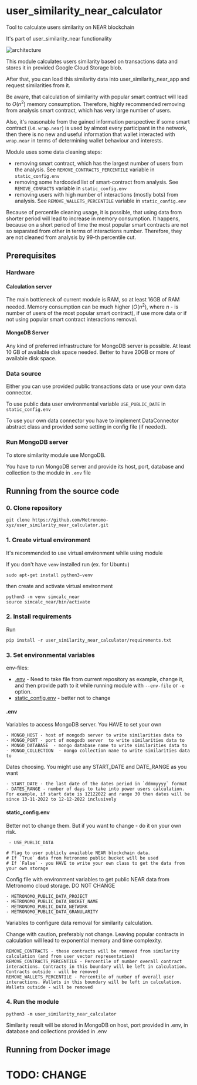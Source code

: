 # user_similarity_near_calculator
Tool to calculate users similarity on NEAR blockchain

It's part of user_similarity_near functionality

![architecture](http://dl3.joxi.net/drive/2023/02/06/0016/0232/1081576/76/0a35919c3e.jpg)

This module calculates users similarity based on transactions data and stores it in provided Google Cloud Storage blob.

After that, you can load this similarity data into user_similarity_near_app and request similarities from it.

Be aware, that calculation of similarity with popular smart contract will lead to $O(n^2)$ memory consumption. Therefore, highly recommended removing from analysis smart contract, which has very large number of users.

Also, it's reasonable from the gained information perspective: if some smart contract (i.e. `wrap.near`) is used by almost every participant in the network, then there is no new and useful information that wallet interacted with `wrap.near` in terms of determining wallet behaviour and interests.

Module uses some data cleaning steps:
- removing smart contract, which has the largest number of users from the analysis. See `REMOVE_CONTRACTS_PERCENTILE` variable in `static_config.env` 
- removing some hardcoded list of smart-contract from analysis. See `REMOVE_CONRACTS` variable in `static_config.env`
- removing users with high number of interactions (mostly bots) from analysis. See `REMOVE_WALLETS_PERCENTILE` variable in `static_config.env`

Because of percentile cleaning usage, it is possible, that using data from shorter period will lead to increase in memory consumption.
It happens, because on a short period of time the most popular smart contracts are not so separated from other in terms of interactions number. Therefore, they are not cleaned from analysis by 99-th percentile cut.

## Prerequisites

### Hardware
#### Calculation server
The main bottleneck of current module is RAM, so at least 16GB of RAM needed. Memory consumption can be much higher ($O(n^2)$, where $n$ - is number of users of the most popular smart contract), if use more data or if not using popular smart contract interactions removal.

#### MongoDB Server
Any kind of preferred infrastructure for MongoDB server is possible. At least 10 GB of available disk space needed. Better to have 20GB or more of available disk space.

### Data source
Either you can use provided public transactions data or use your own data connector. 

To use public data user environmental variable `USE_PUBLIC_DATE` in `static_config.env`

To use your own data connector you have to implement DataConnector abstract class and provided some setting in config file (if needed). 

### Run MongoDB server

To store similarity module use MongoDB. 

You have to run MongoDB server and provide its host, port, database and collection to the module in `.env` file

## Running from the source code

### 0. Clone repository

`git clone https://github.com/Metronomo-xyz/user_similarity_near_calculator.git`

### 1. Create virtual environment

It's recommended to use virtual environment while using module

If you don't have `venv` installed run (ex. for Ubuntu)
```
sudo apt-get install python3-venv
```
then create and activate virtual environment
```
python3 -m venv simcalc_near
source simcalc_near/bin/activate
```

### 2. Install requirements
Run
```
pip install -r user_similarity_near_calculator/requirements.txt
```

### 3. Set environmental variables

env-files:
- [.env](#configenv) - Need to take file from current repository as example, change it, and then provide path to it while running module with `--env-file` or `-e` option.
- [static_config.env](#static_configenv) - better not to change

#### .env

Variables to access MongoDB server. You HAVE to set your own

```
- MONGO_HOST - host of mongodb server to write similarities data to
- MONGO_PORT - port of mongodb server  to write similarities data to
- MONGO_DATABASE  - mongo database name to write similarities data to
- MONGO_COLLECTION  - mongo collection name to write similarities data to
```

Dates choosing. You might use any START_DATE and DATE_RANGE as you want
```
- START_DATE - the last date of the dates period in `ddmmyyyy` format
- DATES_RANGE - number of days to take into power users calculation. For example, if start date is 12122022 and range 30 then dates will be since 13-11-2022 to 12-12-2022 inclusively
```
#### static_config.env
Better not to change them. But if you want to change - do it on your own risk.
```
 - USE_PUBLIC_DATA
 
# Flag to user publicly available NEAR blockchain data.
# If `True` data from Metronomo public bucket will be used
# If `False` - you HAVE to write your own class to get the data from your own storage 

```

Config file with environment variables to get public NEAR data from Metronomo cloud storage. DO NOT CHANGE
```
- METRONOMO_PUBLIC_DATA_PROJECT
- METRONOMO_PUBLIC_DATA_BUCKET_NAME
- METRONOMO_PUBLIC_DATA_NETWORK
- METRONOMO_PUBLIC_DATA_GRANULARITY
```

Variables to configure data removal for similarity calculation.

Change with caution, preferably not change. Leaving popular contracts in calculation will lead to exponential memory and time complexity.

```
REMOVE_CONTRACTS - these contracts will be removed from similarity calculation (and from user vector representation)
REMOVE_CONTRACTS_PERCENTILE - Percentile of number overall contract interactions. Contracts in this boundary will be left in calculation. Contracts outside - will be removed
REMOVE_WALLETS_PERCENTILE - Percentile of number of overall user interactions. Wallets in this boundary will be left in calculation. Wallets outside - will be removed
```

### 4. Run the module

```python3 -m user_similarity_near_calculator```

Similarity result will be stored in MongoDB on host, port provided in .env, in database and collections provided in .env

## Running from Docker image
# TODO: CHANGE
